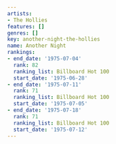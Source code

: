 ```yaml
---
artists:
- The Hollies
features: []
genres: []
key: another-night-the-hollies
name: Another Night
rankings:
- end_date: '1975-07-04'
  rank: 82
  ranking_list: Billboard Hot 100
  start_date: '1975-06-28'
- end_date: '1975-07-11'
  rank: 71
  ranking_list: Billboard Hot 100
  start_date: '1975-07-05'
- end_date: '1975-07-18'
  rank: 71
  ranking_list: Billboard Hot 100
  start_date: '1975-07-12'
---
```


